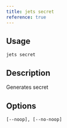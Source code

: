 ```yaml
---
title: jets secret
reference: true
---
```


## Usage

    jets secret

## Description

Generates secret

## Options

```
[--noop], [--no-noop]  
```

